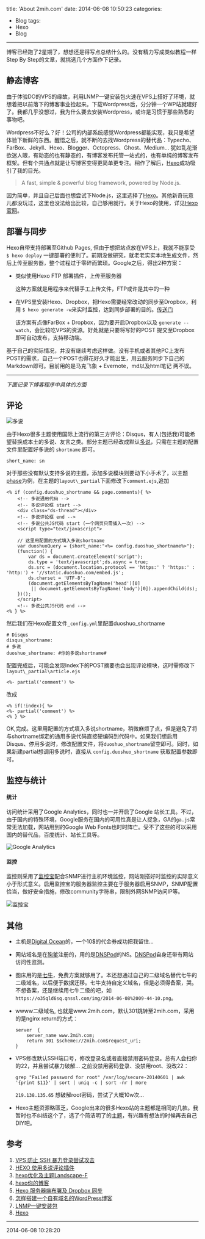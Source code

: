 title: 'About 2mih.com'
date: 2014-06-08 10:50:23
categories: 
- Blog
tags: 
- Hexo
- Blog
---

博客已经跑了2星期了，想想还是得写点总结什么的。没有精力写成类似教程一样Step By Step的文章，就挑选几个方面作下记录。

## 静态博客

由于体验DO的VPS的缘故，利用LNMP一键安装包火速在VPS上搭好了环境，就想着把以前落下的博客事业捡起来。下载Wordpress后，分分钟一个WP站就建好了。我都几乎没想过，我为什么要去安装Wordpress，或许是习惯于那些熟悉的事物吧。

Wordpress不好么？好！公司的内部系统感觉Wordpress都能实现，我只是希望体验下新鲜的东西。醒悟之后，就不断的去找Wordpress的替代品：Typecho、FarBox、Jekyll、Hexo、Blogger、Octopress、Ghost、Medium... 犹如乱花渐欲迷人眼，有动态的也有静态的，有博客发布托管一站式的，也有单纯的博客发布框架。但有个共通点就是让写博客变得更简单更专注。稍作了解后，[Hexo][1]成功吸引了我的目光。

> A fast, simple & powerful blog framework, powered by Node.js.

因为简单，并且自己后面也想尝试下Node.js，这里选择了[Hexo][1]。其他新奇玩意儿都没玩过，这里也没法给出比较，自己够用就行。关于Hexo的使用，详见[Hexo官网][1]。

<!-- more -->

## 部署与同步

Hexo自带支持部署至Github Pages, 但由于想把站点放在VPS上，我就不能享受 `$ hexo deploy` 一键部署的便利了。前期没做研究，就老老实实本地生成文件，然后上传至服务器，整个过程过于零碎而繁琐。Google之后，得出2种方案：

- 类似使用Hexo FTP 部署插件，上传至服务器

  这种方案就是用程序来代替手工上传文件，FTP或许是其中的一种

- 在VPS里安装Hexo、Dropbox，把Hexo需要经常改动的同步至Dropbox，利用 `$ hexo generate -w`来实时监控，达到同步部署的目的。[传送门][2]

  该方案有点像FarBox + Dropbox，因为要开启Dropbox以及 `generate --watch`，会比较吃VPS的资源。好处就是只要将写好的POST 提交至Dropbox即可自动发布，支持移动端。
  
基于自己的实际情况，并没有继续考虑这样做。没有手机或者其他PC上发布POST的需求，自己一个POST也得花好久才能出生，用云服务同步下自己的Markdown即可。目前用的是马克飞象 + Evernote，md以及html笔记 两不误。

---

_下面记录下博客程序中具体的方面_

## 评论

![多说](https://2mih-static-1255626632.file.myqcloud.com/ff80808142c5ed7f0142c6bb08cc12fe.png)

由于Hexo很多主题使用国际上流行的第三方评论：Disqus，有人(包括我)可能希望替换成本土的多说、友言之类。部分主题已经改成默认[多说][10]，只需在主题的配置文件里配置好多说的 `shortname` 即可。

    short_name: sn
 
对于那些没有默认支持多说的主题，添加多说模块则要动下小手术了，以主题[phase][3]为例，在主题的`layout\_partial`下面修改下`comment.ejs`,追加

``` 
<% if (config.duoshuo_shortname && page.comments){ %>
    <!-- 多说通用代码 -->
    <!-- 多说评论框 start -->
	<div class="ds-thread"></div>
    <!-- 多说评论框 end -->
    <!-- 多说公共JS代码 start (一个网页只需插入一次) -->
    <script type="text/javascript">
    
    // 这里用配置的方式填入多说shortname
    var duoshuoQuery = {short_name:"<%= config.duoshuo_shortname%>"};
	(function() {
		var ds = document.createElement('script');
		ds.type = 'text/javascript';ds.async = true;
		ds.src = (document.location.protocol == 'https:' ? 'https:' : 'http:') + '//static.duoshuo.com/embed.js';
		ds.charset = 'UTF-8';
		(document.getElementsByTagName('head')[0] 
		 || document.getElementsByTagName('body')[0]).appendChild(ds);
	})();
	</script>
    <!-- 多说公共JS代码 end -->
<% } %>
```
然后我们在Hexo配置文件`_config.yml`里配置duoshuo_shortname
```
# Disqus
disqus_shortname:
# 多说
duoshuo_shortname: #你的多说shortname#
```

配置完成后，可能会发现Index下的POST摘要也会出现评论模块，这时需修改下`layout\_partial\article.ejs`

```
<%- partial('comment') %>
```

改成

```
<% if(!index){ %>
<%- partial('comment') %>
<% } %>
```

OK,完成。这里用配置的方式填入多说shortname，稍微麻烦了点，但是避免了将与shortname绑定的通用多说代码直接硬编码到代码中。如果我们想启用Disqus、停用多说时，修改配置文件，将`duoshuo_shortname`留空即可。同时，如果新建partial想调用多说时，直接从 `config.duoshuo_shortname` 获取配置参数即可。

## 监控与统计

#### 统计

访问统计采用了Google Analytics，同时也一并开启了Google 站长工具。不过，由于国内的特殊环境，Google服务在国内的可用性真是让人捉急，GA的`ga.js`常常无法加载，网站用到的Google Web Fonts也时时阵亡。受不了这些的可以采用国内的替代品，百度统计、站长工具等。

![Google Analytics](https://2mih-static-1255626632.file.myqcloud.com/Google-Analytics-Long.png)

#### 监控

监控则采用了[监控宝][11]配合SNMP进行主机环境监控，网站刚搭好时监控的实际意义小于形式意义。启用监控宝的服务器监控主要在于服务器启用SNMP，SNMP配置恰当，做好安全措施，修改community字符串，限制外网SNMP访问IP等。

![监控宝](https://2mih-static-1255626632.file.myqcloud.com/2014-06-08%252009-44-10.png)

## 其他
- 主机是[Digital Ocean][7]的，一个10$的代金券成功把我留住...

- 网站域名是在[狗爹][8]注册的，用的是[DNSPod][9]的NS。[DNSPod][9]自身还带有网站访问性监测。

- 图床用的是[七牛][12]，免费方案就够用了。本还想通过自己的二级域名替代七牛的二级域名，以后便于数据迁移。七牛支持自定义域名，但是必须得备案，哭。不想备案，还是继续用七牛二级的吧，如`https://o35qld6sq.qnssl.com/img/2014-06-08%2009-44-10.png`。

- wwww二级域名, 也就是www.2mih.com，默认301跳转至2mih.com，采用的是nginx return的方式：

    ```
    server  {
        server_name www.2mih.com;
        return 301 $scheme://2mih.com$request_uri;
    }
    ```
    
- VPS修改默认SSH端口号，修改登录名或者直接禁用密码登录。总有人会扫你的22，并且尝试暴力破解...
  之前没禁用密码登录、没禁用root、没改22：

  ```
  grep "Failed password for root" /var/log/secure-20140601 | awk '{print $11}' | sort | uniq -c | sort -nr | more
  ```
  `219.138.135.65` 想破解root密码，尝试了大概10w次...

- Hexo主题资源略匮乏，Google出来的很多Hexo站的主题都是相同的几款。我暂时也不纠结这个了，选了个简洁明了的[主题][18]，有兴趣有想法的时候再去自己DIY吧。
## 参考

1. [VPS 防止 SSH 暴力登录尝试攻击][12]
2. [HEXO 使用多说评论插件][13]
3. [hexo优化及主题Landscape-F][14]
4. [hexo你的博客][15]
5. [Hexo 服务器端布署及 Dropbox 同步][2]
6. [怎样搭建一个自有域名的WordPress博客][16]
7. [LNMP一键安装包][17]
8. [Hexo][1]

---
2014-06-08 10:28:20


[1]: http://hexo.io "Hexo"
[2]: http://lucifr.com/2013/06/02/hexo-on-cloud-with-dropbox-and-vps/ "Hexo 服务器端布署及 Dropbox 同步"
[3]: https://github.com/hexojs/hexo-theme-phase "Phase"
[4]: https://o35qld6sq.qnssl.com/img/Google-Analytics-Long.png "Google Analytics"
[5]: https://o35qld6sq.qnssl.com/img/2014-06-08%2009-44-10.png "监控宝"
[6]: https://o35qld6sq.qnssl.com/img/ff80808142c5ed7f0142c6bb08cc12fe.png "多说"
[7]: https://www.digitalocean.com/?refcode=9caf65aedbc6 "Digital Ocean"
[8]: http://www.godaddy.com/ "GoDaddy"
[9]: https://www.dnspod.cn/ "DNSPod"
[10]: http://duoshuo.com/ "多说"
[11]: http://www.jiankongbao.com/ "监控宝"
[12]: http://www.lovelucy.info/vps-anti-ssh-login-attempts-attack.html "VPS 防止 SSH 暴力登录尝试攻击"
[13]: http://axb.me/hexo-duoshuo.html "HEXO 使用多说评论插件"
[14]: http://howiefh.github.io/2014/04/20/hexo-optimize-and-my-theme-landscape-f/ "hexo优化及主题Landscape-F"
[15]: http://ibruce.info/2013/11/22/hexo-your-blog/ "hexo你的博客"
[16]: http://www.zhihu.com/question/19594033?group_id=121391355 "怎样搭建一个自有域名的WordPress博客"
[17]: http://lnmp.org/ "LNMP一键安装包"
[18]: https://github.com/tommy351/hexo/wiki/Themes "Hexo Themes"